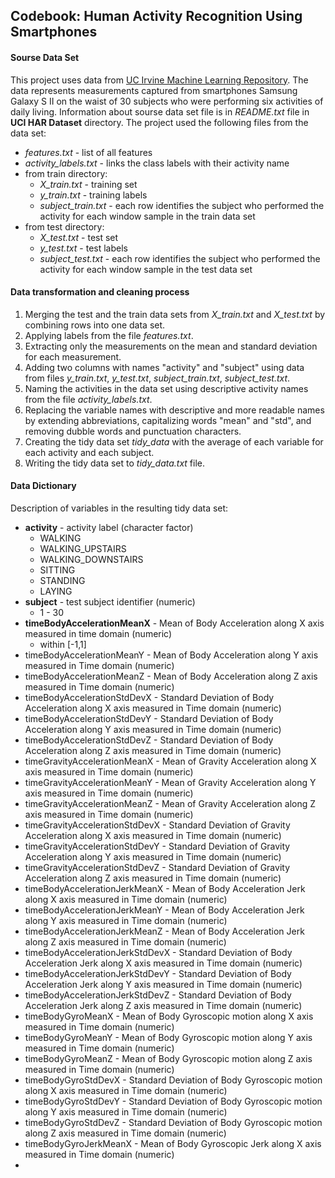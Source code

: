 ## Codebook: Human Activity Recognition Using Smartphones

#### Sourse Data Set

This project uses data from [UC Irvine Machine Learning Repository](http://archive.ics.uci.edu/ml/datasets/Human+Activity+Recognition+Using+Smartphones). The data represents measurements  captured from smartphones Samsung Galaxy S II on the waist of 30 subjects who were performing six activities of daily living. Information about sourse data set file is in *README.txt* file in **UCI HAR Dataset** directory. 
The project used the following files from the data set:

+ *features.txt* - list of all features
+ *activity_labels.txt* - links the class labels with their activity name
+ from train directory:
  - *X_train.txt* - training set
  - *y_train.txt* - training labels
  - *subject_train.txt* - each row identifies the subject who performed the activity for each window sample in the train data set
+ from test directory:
  - *X_test.txt* - test set
  - *y_test.txt* - test labels
  - *subject_test.txt* - each row identifies the subject who performed the activity for each window sample in the test data set


#### Data transformation and cleaning process

1. Merging the test and the train data sets from *X_train.txt* and *X_test.txt* by combining rows into one data set.
2. Applying labels from the file *features.txt*.
3. Extracting only the measurements on the mean and standard deviation for each measurement.
4. Adding two columns with names "activity" and "subject" using data from files *y_train.txt*, *y_test.txt*, *subject_train.txt*, *subject_test.txt*.
5. Naming the activities in the data set using descriptive activity names from the file *activity_labels.txt*.
6. Replacing the variable names with descriptive and more readable names by extending abbreviations, capitalizing words "mean" and "std", and removing dubble words and punctuation characters.
7. Creating the tidy data set *tidy_data* with the average of each variable for each activity and each subject.
8. Writing the tidy data set to *tidy_data.txt* file. 


#### Data Dictionary

Description of variables in the resulting tidy data set:

+ **activity** - activity label (character factor)
  - WALKING
  - WALKING_UPSTAIRS
  - WALKING_DOWNSTAIRS
  - SITTING
  - STANDING
  - LAYING
+ **subject** - test subject identifier (numeric)
  - 1 - 30
+ **timeBodyAccelerationMeanX** - Mean of Body Acceleration along X axis measured in time domain (numeric)
  - within [-1,1]
+ timeBodyAccelerationMeanY - Mean of Body Acceleration along Y axis measured in Time domain (numeric)
+ timeBodyAccelerationMeanZ - Mean of Body Acceleration along Z axis measured in Time domain (numeric)
+ timeBodyAccelerationStdDevX - Standard Deviation of Body Acceleration along X axis measured in Time domain (numeric)
+ timeBodyAccelerationStdDevY - Standard Deviation of Body Acceleration along Y axis measured in Time domain (numeric)
+ timeBodyAccelerationStdDevZ - Standard Deviation of Body Acceleration along Z axis measured in Time domain (numeric)
+ timeGravityAccelerationMeanX - Mean of Gravity Acceleration along X axis measured in Time domain (numeric) 
+ timeGravityAccelerationMeanY - Mean of Gravity Acceleration along Y axis measured in Time domain (numeric)
+ timeGravityAccelerationMeanZ - Mean of Gravity Acceleration along Z axis measured in Time domain (numeric)
+ timeGravityAccelerationStdDevX - Standard Deviation of Gravity Acceleration along X axis measured in Time domain (numeric) 
+ timeGravityAccelerationStdDevY - Standard Deviation of Gravity Acceleration along Y axis measured in Time domain (numeric) 
+ timeGravityAccelerationStdDevZ - Standard Deviation of Gravity Acceleration along Z axis measured in Time domain (numeric)
+ timeBodyAccelerationJerkMeanX - Mean of Body Acceleration Jerk along X axis measured in Time domain (numeric) 
+ timeBodyAccelerationJerkMeanY - Mean of Body Acceleration Jerk along Y axis measured in Time domain (numeric)
+ timeBodyAccelerationJerkMeanZ - Mean of Body Acceleration Jerk along Z axis measured in Time domain (numeric) 
+ timeBodyAccelerationJerkStdDevX - Standard Deviation of Body Acceleration Jerk along X axis measured in Time domain (numeric)
+ timeBodyAccelerationJerkStdDevY - Standard Deviation of Body Acceleration Jerk along Y axis measured in Time domain (numeric)
+ timeBodyAccelerationJerkStdDevZ - Standard Deviation of Body Acceleration Jerk along Z axis measured in Time domain (numeric) 
+ timeBodyGyroMeanX - Mean of Body Gyroscopic motion along X axis measured in Time domain (numeric) 
+ timeBodyGyroMeanY - Mean of Body Gyroscopic motion along Y axis measured in Time domain (numeric)
+ timeBodyGyroMeanZ - Mean of Body Gyroscopic motion along Z axis measured in Time domain (numeric)
+ timeBodyGyroStdDevX - Standard Deviation of Body Gyroscopic motion along X axis measured in Time domain (numeric)
+ timeBodyGyroStdDevY - Standard Deviation of Body Gyroscopic motion along Y axis measured in Time domain (numeric)
+ timeBodyGyroStdDevZ - Standard Deviation of Body Gyroscopic motion along Z axis measured in Time domain (numeric)
+ timeBodyGyroJerkMeanX - Mean of Body Gyroscopic Jerk along X axis measured in Time domain (numeric)
+ 



